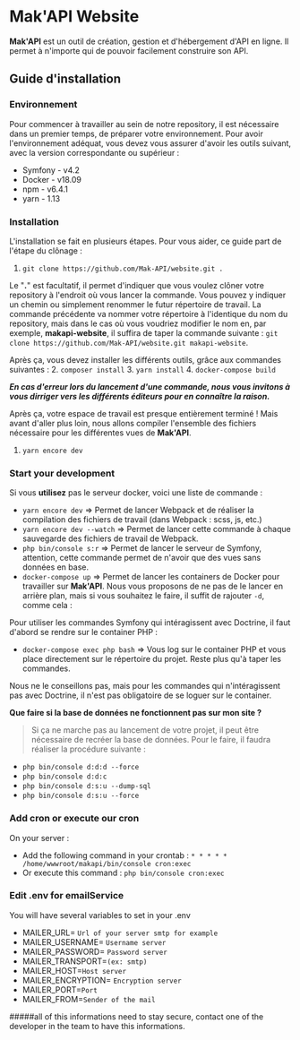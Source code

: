 # Mak'API Website

**Mak'API** est un outil de création, gestion et d'hébergement d'API en ligne. Il permet à n'importe qui de pouvoir facilement construire son API.

## Guide d'installation

### Environnement

Pour commencer à travailler au sein de notre repository, il est nécessaire dans un premier temps, de préparer votre environnement. Pour avoir l'environnement adéquat, vous devez vous assurer d'avoir les outils suivant, avec la version correspondante ou supérieur :
* Symfony - v4.2
* Docker - v18.09
* npm - v6.4.1
* yarn  - 1.13

### Installation

L'installation se fait en plusieurs étapes. Pour vous aider, ce guide part de l'étape du clônage :
1. `git clone https://github.com/Mak-API/website.git .`

Le "**.**" est facultatif, il permet d'indiquer que vous voulez clôner votre repository à l'endroit où vous lancer la commande. Vous pouvez y indiquer un chemin ou simplement renommer le futur répertoire de travail. La commande précédente va nommer votre répertoire à l'identique du nom du repository, mais dans le cas où vous voudriez modifier le nom en, par exemple, **makapi-website**, il suffira de taper la commande suivante : `git clone https://github.com/Mak-API/website.git makapi-website`.

Après ça, vous devez installer les différents outils, grâce aux commandes suivantes :
2. `composer install`
3. `yarn install`
4. `docker-compose build`

_**En cas d'erreur lors du lancement d'une commande, nous vous invitons à vous dirriger vers les différents éditeurs pour en connaître la raison.**_

Après ça, votre espace de travail est presque entièrement terminé ! Mais avant d'aller plus loin, nous allons compiler l'ensemble des fichiers nécessaire pour les différentes vues de **Mak'API**.

1. `yarn encore dev`



### Start your development

Si vous **utilisez** pas le serveur docker, voici une liste de commande :
* `yarn encore dev` => Permet de lancer Webpack et de réaliser la compilation des fichiers de travail (dans Webpack : scss, js, etc.)
* `yarn encore dev --watch` => Permet de lancer cette commande à chaque sauvegarde des fichiers de travail de Webpack.
* `php bin/console s:r` => Permet de lancer le serveur de Symfony, attention, cette commande permet de n'avoir que des vues sans données en base.
* `docker-compose up` => Permet de lancer les containers de Docker pour travailler sur **Mak'API**. Nous vous proposons de ne pas de le lancer en arrière plan, mais si vous souhaitez le faire, il suffit de rajouter `-d`, comme cela :

Pour utiliser les commandes Symfony qui intéragissent avec Doctrine, il faut d'abord se rendre sur le container PHP :
* `docker-compose exec php bash` => Vous log sur le container PHP et vous place directement sur le répertoire du projet. Reste plus qu'à taper les commandes.

Nous ne le conseillons pas, mais pour les commandes qui n'intéragissent pas avec Doctrine, il n'est pas obligatoire de se loguer sur le container.

**Que faire si la base de données ne fonctionnent pas sur mon site ?**
> Si ça ne marche pas au lancement de votre projet, il peut être nécessaire de recréer la base de données.
Pour le faire, il faudra réaliser la procédure suivante :
* `php bin/console d:d:d --force`
* `php bin/console d:d:c`
* `php bin/console d:s:u --dump-sql`
* `php bin/console d:s:u --force`

### Add cron or execute our cron

On your server :
* Add the following command in your crontab : `* * * * * /home/wwwroot/makapi/bin/console cron:exec`
* Or execute this command : `php bin/console cron:exec`

### Edit .env for emailService

You will have several variables to set in your .env
- MAILER_URL= ```Url of your server smtp for example```
- MAILER_USERNAME= ```Username server```
- MAILER_PASSWORD= ```Password server```
- MAILER_TRANSPORT=```(ex: smtp)```
- MAILER_HOST=```Host server```
- MAILER_ENCRYPTION= ```Encryption server```
- MAILER_PORT=```Port```
- MAILER_FROM=```Sender of the mail```

#####all of this informations need to stay secure, contact one of the developer in the team to have this informations.
